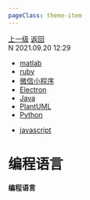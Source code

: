 ```yaml
---
pageClass: theme-item
---
```

<div class="extend-header">
    <div class="info">
        <div class="record">
            <a class="back" href="./">上一级</a>
            <a class="back" href="./">返回</a>
        </div>        
        <div class="mini">
            <span>N 2021.09.20 12:29</span>
        </div>
    </div>
    <div class="content"><div class="custom-block children"><ul><li><a href="/programmingLanguage/matlab">matlab</a></li><li><a href="/programmingLanguage/ruby">ruby</a></li><li><a href="/programmingLanguage/wechat">微信小程序</a></li><li><a href="/programmingLanguage/electron">Electron</a></li><li><a href="/programmingLanguage/java">Java</a></li><li><a href="/programmingLanguage/plantuml">PlantUML</a></li><li><a href="/programmingLanguage/python">Python</a></li></ul></div><div class="custom-block links">
<ul class="desc">
<li><a href="/javascript">javascript</a></li>
</ul>
</div></div>
</div>
<div class="content-header">
<h1>编程语言</h1><strong>编程语言</strong>
</div>
<div class="static-content">


</div>